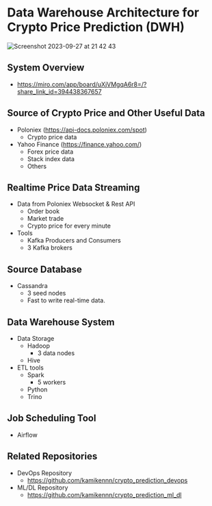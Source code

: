 # Data Warehouse Architecture for Crypto Price Prediction (DWH)
![Screenshot 2023-09-27 at 21 42 43](https://github.com/kamikennn/crypto_prediction_dwh/assets/45506894/8a1235a8-5f57-4efa-9d5f-53701bc2ebda)
## System Overview
- https://miro.com/app/board/uXjVMgqA6r8=/?share_link_id=394438367657
## Source of Crypto Price and Other Useful Data
- Poloniex (https://api-docs.poloniex.com/spot)
  - Crypto price data
- Yahoo Finance (https://finance.yahoo.com/)
  - Forex price data
  - Stack index data
  - Others
## Realtime Price Data Streaming
- Data from Poloniex Websocket & Rest API
  - Order book
  - Market trade
  - Crypto price for every minute
- Tools
  - Kafka Producers and Consumers
  - 3 Kafka brokers
## Source Database
- Cassandra
  - 3 seed nodes
  - Fast to write real-time data.
## Data Warehouse System
- Data Storage
  - Hadoop
    - 3 data nodes
  - Hive
- ETL tools
  - Spark
    - 5 workers
  - Python
  - Trino
## Job Scheduling Tool
- Airflow

## Related Repositories
- DevOps Repository
  - https://github.com/kamikennn/crypto_prediction_devops
- ML/DL Repository
  - https://github.com/kamikennn/crypto_prediction_ml_dl
